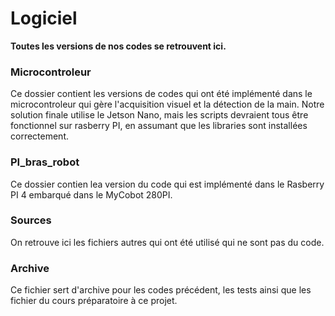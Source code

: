 # Logiciel

**Toutes les versions de nos codes se retrouvent ici.**

### Microcontroleur
Ce dossier contient les versions de codes qui ont été implémenté dans le microcontroleur qui gère l'acquisition visuel et la détection de la main. Notre solution finale utilise le Jetson Nano, mais les scripts devraient tous être fonctionnel sur rasberry PI, en assumant que les libraries sont installées correctement.

### PI_bras_robot
Ce dossier contien lea version du code qui est implémenté dans le Rasberry PI 4 embarqué dans le MyCobot 280PI.

### Sources
On retrouve ici les fichiers autres qui ont été utilisé qui ne sont pas du code.

### Archive
Ce fichier sert d'archive pour les codes précédent, les tests ainsi que les fichier du cours préparatoire à ce projet.


